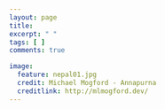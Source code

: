 ```yaml
---
layout: page
title:  
excerpt: " "
tags: [ ]
comments: true

image:
  feature: nepal01.jpg
  credit: Michael Mogford - Annapurna
  creditlink: http://mlmogford.dev/
---
```



##  

